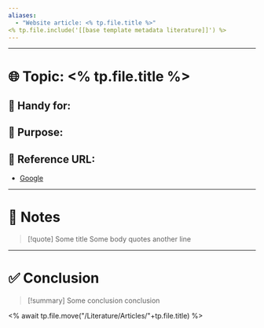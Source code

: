 ```yaml
---
aliases:
  - "Website article: <% tp.file.title %>"
<% tp.file.include('[[base template metadata literature]]') %>
---
```




---
# 🌐 Topic: <% tp.file.title %> 


## 👋 Handy for: 


## 🤔 Purpose: 


## 🔗 Reference URL:

- [Google](https://google.com)



---
# 📒 Notes

>[!quote] Some title
>Some body quotes
>another line


---
# ✅ Conclusion

>[!summary] Some conclusion
>conclusion
 





<% await tp.file.move("/Literature/Articles/"+tp.file.title) %>
